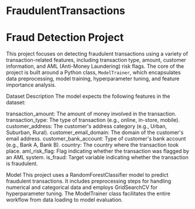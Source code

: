 # FraudulentTransactions
# Fraud Detection Project

This project focuses on detecting fraudulent transactions using a variety of transaction-related features, including transaction type, amount, customer information, and AML (Anti-Money Laundering) risk flags. The core of the project is built around a Python class, `ModelTrainer`, which encapsulates data preprocessing, model training, hyperparameter tuning, and feature importance analysis.

Dataset Description
The model expects the following features in the dataset:

transaction_amount: The amount of money involved in the transaction.
transaction_type: The type of transaction (e.g., online, in-store, mobile).
customer_address: The customer's address category (e.g., Urban, Suburban, Rural).
customer_email_domain: The domain of the customer's email address.
customer_bank_account: Type of customer's bank account (e.g., Bank A, Bank B).
country: The country where the transaction took place.
aml_risk_flag: Flag indicating whether the transaction was flagged by an AML system.
is_fraud: Target variable indicating whether the transaction is fraudulent.

Model
This project uses a RandomForestClassifier model to predict fraudulent transactions. It includes preprocessing steps for handling numerical and categorical data and employs GridSearchCV for hyperparameter tuning. The ModelTrainer class facilitates the entire workflow from data loading to model evaluation.
